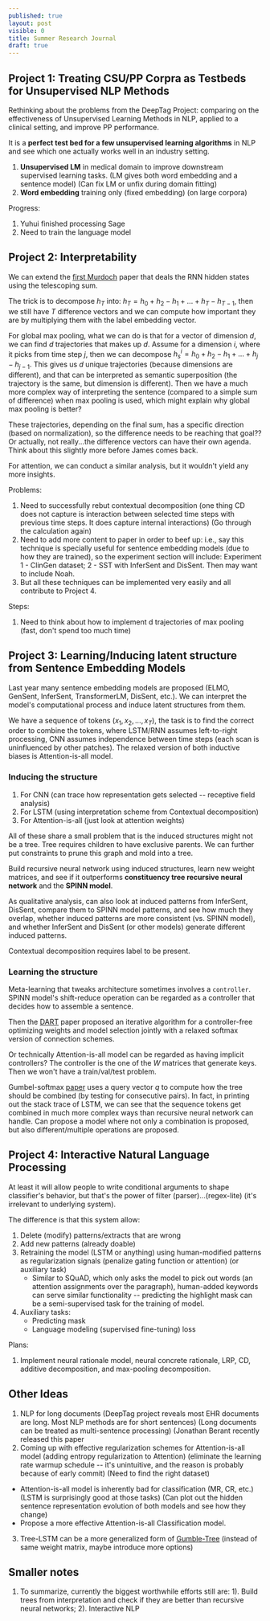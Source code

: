 ```yaml
---
published: true
layout: post
visible: 0
title: Summer Research Journal
draft: true
---
```

## Project 1: Treating CSU/PP Corpra as Testbeds for Unsupervised NLP Methods

Rethinking about the problems from the DeepTag Project: comparing on the effectiveness of Unsupervised Learning Methods in NLP, applied to a clinical setting, and improve PP performance.

It is a **perfect test bed for a few unsupervised learning algorithms** in NLP and see which one actually works well in an industry setting.

1. **Unsupervised LM** in medical domain to improve downstream supervised learning tasks. (LM gives both word embedding and a sentence model) (Can fix LM or unfix during domain fitting)
2. **Word embedding** training only (fixed embedding) (on large corpora)

Progress:
1. Yuhui finished processing Sage
2. Need to train the language model

## Project 2: Interpretability

We can extend the [first Murdoch](https://arxiv.org/pdf/1702.02540.pdf) paper that deals the RNN hidden states using the telescoping sum.

The trick is to decompose $h_T$ into: $h_T = h_0 + h_2 - h_1 + ... + h_T - h_{T-1}$, then we still have $T$ difference vectors and we can compute how important they are by multiplying them with the label embedding vector.

For global max pooling, what we can do is that for a vector of dimension $d$, we can find $d$ trajectories that makes up $d$. Assume for a dimension $i$, where it picks from time step $j$, then we can decompose $h_s^i = h_0 + h_2 - h_1 +...+h_j - h_{j-1}$. This gives us $d$ unique trajectories (because dimensions are different), and that can be interpreted as semantic superposition (the trajectory is the same, but dimension is different). Then we have a much more complex way of interpreting the sentence (compared to a simple sum of difference) when max pooling is used, which might explain why global max pooling is better?

These trajectories, depending on the final sum, has a specific direction (based on normalization), so the difference needs to be reaching that goal?? Or actually, not really...the difference vectors can have their own agenda. Think about this slightly more before James comes back.

For attention, we can conduct a similar analysis, but it wouldn't yield any more insights.

Problems:
1. Need to successfully rebut contextual decomposition (one thing CD does not capture is interaction between selected time steps with previous time steps. It does capture internal interactions) (Go through the calculation again)
2. Need to add more content to paper in order to beef up: i.e., say this technique is specially useful for sentence embedding models (due to how they are trained), so the experiment section will include: Experiment 1 - ClinGen dataset; 2 - SST with InferSent and DisSent. Then may want to include Noah.
3. But all these techniques can be implemented very easily and all contribute to Project 4.

Steps:
1. Need to think about how to implement d trajectories of max pooling (fast, don't spend too much time)

## Project 3: Learning/Inducing latent structure from Sentence Embedding Models

Last year many sentence embedding models are proposed (ELMO, GenSent, InferSent, TransformerLM, DisSent, etc.). We can interpret the model's computational process and induce latent structures from them.

We have a sequence of tokens $(x_1, x_2, ..., x_T)$, the task is to find the correct order to combine the tokens, where LSTM/RNN assumes left-to-right processing, CNN assumes independence between time steps (each scan is uninfluenced by other patches). The relaxed version of both inductive biases is Attention-is-all model.

### Inducing the structure

1. For CNN (can trace how representation gets selected -- receptive field analysis)
2. For LSTM (using interpretation scheme from Contextual decomposition)
3. For Attention-is-all (just look at attention weights)

All of these share a small problem that is the induced structures might not be a tree. Tree requires children to have exclusive parents. We can further put constraints to prune this graph and mold into a tree.

Build recursive neural network using induced structures, learn new weight matrices, and see if it outperforms **constituency tree recursive neural network** and the **SPINN model**.

As qualitative analysis, can also look at induced patterns from InferSent, DisSent, compare them to SPINN model patterns, and see how much they overlap, whether induced patterns are more consistent (vs. SPINN model), and whether InferSent and DisSent (or other models) generate different induced patterns.

Contextual decomposition requires label to be present.

### Learning the structure

Meta-learning that tweaks architecture sometimes involves a `controller`. SPINN model's shift-reduce operation can be regarded as a controller that decides how to assemble a sentence. 

Then the [DART](https://arxiv.org/abs/1806.09055) paper proposed an iterative algorithm for a controller-free optimizing weights and model selection jointly with a relaxed softmax version of connection schemes. 

Or technically Attention-is-all model can be regarded as having implicit controllers? The controller is the one of the $W$ matrices that generate keys. Then we won't have a train/val/test problem. 

Gumbel-softmax [paper](https://arxiv.org/pdf/1707.02786.pdf) uses a query vector $q$ to compute how the tree should be combined (by testing for consecutive pairs). In fact, in printing out the stack trace of LSTM, we can see that the sequence tokens get combined in much more complex ways than recursive neural network can handle. Can propose a model where not only a combination is proposed, but also different/multiple operations are proposed.

## Project 4: Interactive Natural Language Processing

At least it will allow people to write conditional arguments to shape classifier's behavior, but that's the power of filter (parser)...(regex-lite) (it's irrelevant to underlying system). 

The difference is that this system allow: 
1. Delete (modify) patterns/extracts that are wrong
2. Add new patterns (already doable) 
3. Retraining the model (LSTM or anything) using human-modified patterns as regularization signals (penalize gating function or attention) (or auxiliary task)
   - Similar to SQuAD, which only asks the model to pick out words (an attention assignments over the paragraph), human-added keywords can serve similar functionality -- predicting the highlight mask can be a semi-supervised task for the training of model.
4. Auxiliary tasks:
   - Predicting mask
   - Language modeling (supervised fine-tuning) loss

Plans:
1. Implement neural rationale model, neural concrete rationale, LRP, CD, additive decomposition, and max-pooling decomposition.

## Other Ideas

1. NLP for long documents (DeepTag project reveals most EHR documents are long. Most NLP methods are for short sentences) (Long documents can be treated as multi-sentence processing) (Jonathan Berant recently released this paper
2. Coming up with effective regularization schemes for Attention-is-all model (adding entropy regularization to Attention) (eliminate the learning rate warmup schedule -- it's unintuitive, and the reason is probably because of early commit) (Need to find the right dataset)
  - Attention-is-all model is inherently bad for classification (MR, CR, etc.) (LSTM is surprisingly good at those tasks) (Can plot out the hidden sentence representation evolution of both models and see how they change)
  - Propose a more effective Attention-is-all Classification model.
3. Tree-LSTM can be a more generalized form of [Gumble-Tree](https://arxiv.org/pdf/1707.02786.pdf) (instead of same weight matrix, maybe introduce more options)

## Smaller notes

1. To summarize, currently the biggest worthwhile efforts still are: 1). Build trees from interpretation and check if they are better than recursive neural networks; 2). Interactive NLP

